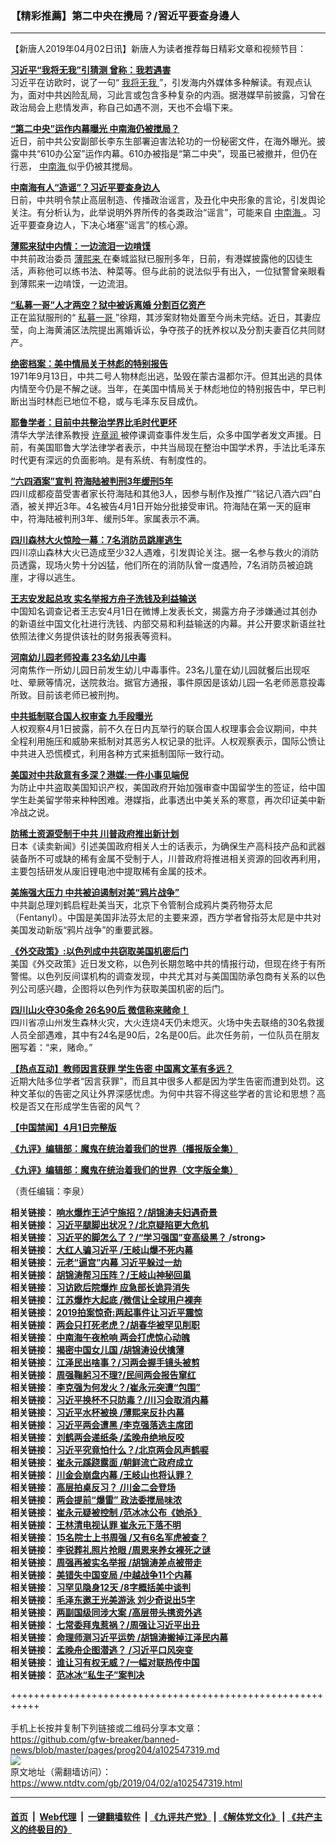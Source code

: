 ### 【精彩推薦】第二中央在攪局？/習近平要查身邊人
------------------------

<div class="post_content" itemprop="articleBody">
 <p>
  【新唐人2019年04月02日讯】新唐人为读者推荐每日精彩文章和视频节目：
 </p>
 <p>
  <strong>
   <a href=" https://www.ntdtv.com/b5/2019/04/02/a102547217.html" rel="noopener" target="_blank">
    习近平“我将无我”引猜测 曾称：我若遇害
   </a>
  </strong>
  <br/>
  习近平在访欧时，说了一句“
  <a href="https://www.ntdtv.com/gb/我将无我.htm">
   我将无我
  </a>
  ”，引发海内外媒体多种解读。有观点认为，面对中共凶险乱局，习此言或包含多种复杂的内涵。据港媒早前披露，习曾在政治局会上悲情发声，称自己如遇不测，天也不会塌下来。
 </p>
 <p>
  <strong>
   <a href=" https://www.ntdtv.com/b5/2019/04/02/a102547210.html" rel="noopener" target="_blank">
    “第二中央”运作内幕曝光 中南海仍被搅局？
   </a>
  </strong>
  <br/>
  近日，前中共公安副部长李东生部署迫害法轮功的一份秘密文件，在海外曝光。披露中共“610办公室”运作内幕。610办被指是“第二中央”，现虽已被撤并，但仍在行恶，
  <a href="https://www.ntdtv.com/gb/中南海.htm">
   中南海
  </a>
  似乎仍被其搅局。
 </p>
 <p>
  <strong>
   <a href=" https://www.ntdtv.com/b5/2019/04/02/a102546864.html" rel="noopener" target="_blank">
    中南海有人“造谣”？习近平要查身边人
   </a>
  </strong>
  <br/>
  日前，中共明令禁止高层制造、传播政治谣言，及丑化中央形象的言论，引发舆论关注。有分析认为，此举说明外界所传的各类政治“谣言”，可能来自
  <a href="https://www.ntdtv.com/gb/中南海.htm">
   中南海
  </a>
  。习近平要查身边人，下决心堵塞“谣言”的核心源。
 </p>
 <p>
  <strong>
   <a href=" https://www.ntdtv.com/b5/2019/04/02/a102547253.html" rel="noopener" target="_blank">
    薄熙来狱中内情：一边流泪一边啃馍
   </a>
  </strong>
  <br/>
  中共前政治委员
  <a href="https://www.ntdtv.com/gb/薄熙来.htm">
   薄熙来
  </a>
  在秦城监狱已服刑多年，日前，有港媒披露他的囚徒生活，声称他可以练书法、种菜等。但与此前的说法似乎有出入，一位狱警曾亲眼看到薄熙来一边啃馍，一边流泪。
 </p>
 <p>
  <strong>
   <a href=" https://www.ntdtv.com/b5/2019/04/02/a102547165.html" rel="noopener" target="_blank">
    “私募一哥”人才两空？狱中被诉离婚 分割百亿资产
   </a>
  </strong>
  <br/>
  正在监狱服刑的“
  <a href="https://www.ntdtv.com/gb/私募一哥.htm">
   私募一哥
  </a>
  ”徐翔，其涉案财物处置至今尚未完结。近日，其妻应莹，向上海黄浦区法院提出离婚诉讼，争夺孩子的抚养权以及分割夫妻百亿共同财产。
 </p>
 <p>
  <strong>
   <a href=" https://www.ntdtv.com/b5/2019/04/02/a102546797.html" rel="noopener" target="_blank">
    绝密档案：美中情局关于林彪的特别报告
   </a>
  </strong>
  <br/>
  1971年9月13日，中共二号人物林彪出逃，坠毁在蒙古温都尔汗。但其出逃的具体内情至今仍是不解之谜。当年，在美国中情局关于林彪地位的特别报告中，早已判断出当时林彪已地位不稳，或与毛泽东反目成仇。
 </p>
 <p>
  <strong>
   <a href=" https://www.ntdtv.com/b5/2019/04/02/a102547199.html" rel="noopener" target="_blank">
    耶鲁学者：目前中共整治学界比毛时代更坏
   </a>
  </strong>
  <br/>
  清华大学法律系教授
  <a href="https://www.ntdtv.com/gb/许章润.htm">
   许章润
  </a>
  被停课调查事件发生后，众多中国学者发文声援。日前，有美国耶鲁大学法律学者表示，中共当局现在整治中国学术界，手法比毛泽东时代更有深远的负面影响。是有系统、有制度性的。
 </p>
 <p>
  <strong>
   <a href=" https://www.ntdtv.com/b5/2019/04/02/a102546977.html" rel="noopener" target="_blank">
    “六四酒案”宣判 符海陆被判刑3年缓刑5年
   </a>
  </strong>
  <br/>
  四川成都疫苗受害者家长符海陆和其他3人，因参与制作及推广“铭记八酒六四”白酒，被关押近3年。4名被告4月1日开始分批接受审讯。符海陆在第一天的庭审中，符海陆被判刑3年、缓刑5年。家属表示不满。
 </p>
 <p>
  <strong>
   <a href=" https://www.ntdtv.com/b5/2019/04/02/a102546840.html" rel="noopener" target="_blank">
    四川森林大火惊险一幕：7名消防员跳崖逃生
   </a>
  </strong>
  <br/>
  四川凉山森林大火已造成至少32人遇难，引发舆论关注。据一名参与救火的消防员透露，现场火势十分凶猛，他们所在的消防队曾一度遇险，7名消防员被迫跳崖，才得以逃生。
 </p>
 <p>
  <strong>
   <a href=" https://www.ntdtv.com/b5/2019/04/02/a102546810.html" rel="noopener" target="_blank">
    王志安发起总攻 实名举报方舟子洗钱及利益输送
   </a>
  </strong>
  <br/>
  中国知名调查记者王志安4月1日在微博上发表长文，揭露方舟子涉嫌通过其创办的新语丝中国文化社进行洗钱、内部交易和利益输送的内幕。并公开要求新语丝社依照法律义务提供该社的财务报表等资料。
 </p>
 <p>
  <strong>
   <a href=" https://www.ntdtv.com/b5/2019/04/02/a102546821.html" rel="noopener" target="_blank">
    河南幼儿园老师投毒 23名幼儿中毒
   </a>
  </strong>
  <br/>
  河南焦作一所幼儿园日前发生幼儿中毒事件。23名儿童在幼儿园就餐后出现呕吐、晕厥等情况，送院救治。据官方通报，事件原因是该幼儿园一名老师恶意投毒所致。目前该老师已被刑拘。
 </p>
 <p>
  <strong>
   <a href=" https://www.ntdtv.com/b5/2019/04/02/a102546731.html" rel="noopener" target="_blank">
    中共抵制联合国人权审查 九手段曝光
   </a>
  </strong>
  <br/>
  人权观察4月1日披露，前不久在日内瓦举行的联合国人权理事会会议期间，中共全程利用施压和威胁来抵制对其恶劣人权记录的批评。人权观察表示，国际公愤让中共进入恐慌模式，利用各种方式来抵制国际一致行动。
 </p>
 <p>
  <strong>
   <a href=" https://www.ntdtv.com/b5/2019/04/01/a102546462.html" rel="noopener" target="_blank">
    美国对中共敌意有多深？港媒:一件小事见端倪
   </a>
  </strong>
  <br/>
  为防止中共盗取美国知识产权，美国政府开始加强审查中国留学生的签证，给中国学生赴美留学带来种种困难。港媒指，此事透出中美关系的寒意，再次印证美中新冷战之说。
 </p>
 <p>
  <strong>
   <a href=" https://www.ntdtv.com/b5/2019/04/01/a102546437.html" rel="noopener" target="_blank">
    防稀土资源受制于中共 川普政府推出新计划
   </a>
  </strong>
  <br/>
  日本《读卖新闻》引述美国政府相关人士的话表示，为确保生产高科技产品和武器装备所不可或缺的稀有金属不受制于人，川普政府将推进相关资源的回收再利用，主要包括研发从废旧锂电池中提取稀有金属的技术。
 </p>
 <p>
  <strong>
   <a href=" https://www.ntdtv.com/b5/2019/04/01/a102546383.html" rel="noopener" target="_blank">
    美施强大压力 中共被迫遏制对美“鸦片战争”
   </a>
  </strong>
  <br/>
  中共副总理刘鹤启程赴美当天，北京下令管制合成鸦片类药物芬太尼（Fentanyl）。中国是美国非法芬太尼的主要来源，西方学者曾指芬太尼是中共对美国发动新版“鸦片战争”的重要武器。
 </p>
 <p>
  <strong>
   <a href=" https://www.ntdtv.com/b5/2019/04/01/a102546313.html" rel="noopener" target="_blank">
    《外交政策》:以色列成中共窃取美国机密后门
   </a>
  </strong>
  <br/>
  美国《外交政策》近日发文称，以色列长期忽略中共的情报行动，但现在终于有所警惕。以色列反间谍机构的调查发现，中共尤其对与美国国防承包商有关系的以色列公司感兴趣，企图将以色列作为获取美国机密的后门。
 </p>
 <p>
  <strong>
   <a href=" https://www.ntdtv.com/b5/2019/04/02/a102546678.html" rel="noopener" target="_blank">
    四川山火夺30条命 26名90后 微信称来赌命！
   </a>
  </strong>
  <br/>
  四川省凉山州发生森林火灾，大火连烧4天仍未熄灭。火场中失去联络的30名救援人员全部遇难，其中有24名是90后，2名是00后。此次任务前，一位队员在朋友圈写着：“来，赌命。”
 </p>
 <p>
  <strong>
   <a href=" https://www.ntdtv.com/b5/2019/04/02/a102546913.html" rel="noopener" target="_blank">
    【热点互动】教师因言获罪 学生告密 中国离文革有多远？
   </a>
  </strong>
  <br/>
  近期大陆多位学者“因言获罪”，而且其中很多人都是因为学生告密而遭到处罚。这种文革似的告密之风让外界深感忧虑。为何中共容不得这些学者的言论和思想？高校是否又在形成学生告密的风气？
 </p>
 <p>
  <strong>
   <a href=" https://www.ntdtv.com/b5/2019/04/02/a102546669.html" rel="noopener" target="_blank">
    【中国禁闻】4月1日完整版
   </a>
  </strong>
 </p>
 <p>
  <strong>
   <a href=" https://www.ntdtv.com/b5/2019/02/15/a102512426.html" rel="noopener" target="_blank">
    《九评》编辑部：魔鬼在统治着我们的世界（播报版全集）
   </a>
  </strong>
 </p>
 <p>
  <strong>
   <a href=" https://www.ntdtv.com/b5/2018/06/08/a1378888.html" rel="noopener" target="_blank">
    《九评》编辑部：魔鬼在统治着我们的世界（文字版全集）
   </a>
  </strong>
 </p>
 <p>
  （责任编辑：李泉）
 </p>
 <p>
  <strong>
   相关链接：
   <a href="https://www.ntdtv.com/gb/2019/04/01/a102546062.html" rel="noopener" target="_blank">
    响水爆炸王泸宁施招？/胡锦涛夫妇遇奇景
   </a>
  </strong>
  <br/>
  <strong>
   相关链接：
   <a href="https://www.ntdtv.com/b5/2019/03/29/a102544134.html" rel="noopener" target="_blank">
    习近平腿脚出状况？/北京疑陷更大危机
   </a>
  </strong>
  <br/>
  <strong>
   相关链接：
   <a href="https://www.ntdtv.com/b5/2019/03/28/a102543384.html" rel="noopener" target="_blank">
    习近平的脚怎么了？/“学习强国”变高级黑？
   </a>
   /strong&gt;
   <br/>
   <strong>
    相关链接：
    <a href="https://www.ntdtv.com/b5/2019/03/28/a102543384.html" rel="noopener" target="_blank">
     大红人骗习近平 /王岐山爆不死内幕
    </a>
   </strong>
   <br/>
   <strong>
    相关链接：
    <a href="https://www.ntdtv.com/b5/2019/03/27/a102542467.html" rel="noopener" target="_blank">
     元老“逼宫”内幕 习近平躲过一劫
    </a>
   </strong>
   <br/>
   <strong>
    相关链接：
    <a href="https://www.ntdtv.com/b5/2019/03/25/a102540801.html" rel="noopener" target="_blank">
     胡锦涛帮习压阵？/王岐山神秘回巢
    </a>
   </strong>
   <br/>
   <strong>
    相关链接：
    <a href="https://www.ntdtv.com/b5/2019/03/23/a102539771.html" rel="noopener" target="_blank">
     习访欧后院爆炸 应急部长诡异消失
    </a>
   </strong>
   <br/>
   <strong>
    相关链接：
    <a href="https://www.ntdtv.com/b5/2019/03/22/a102538967.html" rel="noopener" target="_blank">
     江苏爆炸大起底 /微信让全球用户裸奔
    </a>
   </strong>
   <br/>
   <strong>
    相关链接：
    <a href="https://www.ntdtv.com/b5/2019/03/21/a102538211.html" rel="noopener" target="_blank">
     2019拍案惊奇:两起事件让习近平震惊
    </a>
   </strong>
   <br/>
   <strong>
    相关链接：
    <a href="https://www.ntdtv.com/b5/2019/03/20/a102537459.html" rel="noopener" target="_blank">
     两会只打死老虎？/胡春华被罕见削职
    </a>
   </strong>
   <br/>
   <strong>
    相关链接：
    <a href="https://www.ntdtv.com/b5/2019/03/19/a102536682.html" rel="noopener" target="_blank">
     中南海午夜枪响 两会打虎惊心动魄
    </a>
   </strong>
   <br/>
   <strong>
    相关链接：
    <a href="https://www.ntdtv.com/b5/2019/03/15/a102533925.html" rel="noopener" target="_blank">
     揭密中国女儿国 /胡锦涛设伏擒薄
    </a>
   </strong>
   <br/>
   <strong>
    相关链接：
    <a href="https://www.ntdtv.com/b5/2019/03/14/a102533029.html" rel="noopener" target="_blank">
     江泽民出啥事？/习两会握手镜头被剪
    </a>
   </strong>
   <br/>
   <strong>
    相关链接：
    <a href="https://www.ntdtv.com/b5/2019/03/13/a102532137.html" rel="noopener" target="_blank">
     周强鞠躬习不理?/民间两会报告窜红
    </a>
   </strong>
   <br/>
   <strong>
    相关链接：
    <a href="https://www.ntdtv.com/b5/2019/03/12/a102530979.html" rel="noopener" target="_blank">
     李克强为何发火？/崔永元突遭“包围”
    </a>
   </strong>
   <br/>
   <strong>
    相关链接：
    <a href="https://www.ntdtv.com/b5/2019/03/11/a102530042.html" rel="noopener" target="_blank">
     习近平换杯不只防毒？/川习会取消内幕
    </a>
   </strong>
   <br/>
   <strong>
    相关链接：
    <a href="https://www.ntdtv.com/b5/2019/03/09/a102528996.html" rel="noopener" target="_blank">
     习近平水杯被换 /薄熙来反扑内幕
    </a>
   </strong>
   <br/>
   <strong>
    相关链接：
    <a href="https://www.ntdtv.com/b5/2019/03/05/a102525701.html" rel="noopener" target="_blank">
     习近平两会遭黑 /李克强落选主席团
    </a>
   </strong>
   <br/>
   <strong>
    相关链接：
    <a href="https://www.ntdtv.com/b5/2019/03/04/a102524899.html" rel="noopener" target="_blank">
     刘鹤两会递纸条 /孟晚舟绝地反咬
    </a>
   </strong>
   <br/>
   <strong>
    相关链接：
    <a href="https://www.ntdtv.com/b5/2019/03/02/a102523900.html" rel="noopener" target="_blank">
     习近平究竟怕什么？/北京两会风声鹤唳
    </a>
   </strong>
   <br/>
   <strong>
    相关链接：
    <a href="https://www.ntdtv.com/b5/2019/03/01/a102523065.html" rel="noopener" target="_blank">
     崔永元蹊跷露面 /朝鲜流亡政府成立
    </a>
   </strong>
   <br/>
   <strong>
    相关链接：
    <a href="https://www.ntdtv.com/b5/2019/02/28/a102522275.html" rel="noopener" target="_blank">
     川金会崩盘内幕 /王岐山也将认罪？
    </a>
   </strong>
   <br/>
   <strong>
    相关链接：
    <a href="https://www.ntdtv.com/b5/2019/02/27/a102521337.html" rel="noopener" target="_blank">
     高层拍桌反习？ /川金二会登场
    </a>
   </strong>
   <br/>
   <strong>
    相关链接：
    <a href="https://www.ntdtv.com/b5/2019/02/26/a102520372.html" rel="noopener" target="_blank">
     两会提前“爆雷” 政法委搅局味浓
    </a>
   </strong>
   <br/>
   <strong>
    相关链接：
    <a href="https://www.ntdtv.com/b5/2019/02/25/a102519494.html" rel="noopener" target="_blank">
     崔永元疑被控制 /范冰冰公布《她杀》
    </a>
   </strong>
   <br/>
   <strong>
    相关链接：
    <a href="https://www.ntdtv.com/b5/2019/02/23/a102518356.html" rel="noopener" target="_blank">
     王林清电视认罪 崔永元下落不明
    </a>
   </strong>
   <br/>
   <strong>
    相关链接：
    <a href="https://www.ntdtv.com/b5/2019/02/22/a102517526.html" rel="noopener" target="_blank">
     15名院士上书周强 /又有6名军虎被查？
    </a>
   </strong>
   <br/>
   <strong>
    相关链接：
    <a href="https://www.ntdtv.com/b5/2019/02/21/a102516704.html" rel="noopener" target="_blank">
     李锐葬礼照片抢眼 /周恩来养女裸死之谜
    </a>
   </strong>
   <br/>
   <strong>
    相关链接：
    <a href="https://www.ntdtv.com/b5/2019/02/19/a102515199.html" rel="noopener" target="_blank">
     周强再被实名举报 /胡锦涛差点被带走
    </a>
   </strong>
   <br/>
   <strong>
    相关链接：
    <a href="https://www.ntdtv.com/b5/2019/02/18/a102514380.html" rel="noopener" target="_blank">
     美错失中国变局 /中越战争11个内幕
    </a>
   </strong>
   <br/>
   <strong>
    相关链接：
    <a href="https://www.ntdtv.com/b5/2019/02/16/a102513387.html" rel="noopener" target="_blank">
     习罕见隐身12天 /8字概括美中谈判
    </a>
   </strong>
   <br/>
   <strong>
    相关链接：
    <a href="https://www.ntdtv.com/b5/2019/02/15/a102512542.html" rel="noopener" target="_blank">
     毛泽东邀王光美游泳 刘少奇说出5字
    </a>
   </strong>
   <br/>
   <strong>
    相关链接：
    <a href="https://www.ntdtv.com/b5/2019/02/12/a102510173.html" rel="noopener" target="_blank">
     两副国级同涉大案 /高层带头携资外逃
    </a>
   </strong>
   <br/>
   <strong>
    相关链接：
    <a href="https://www.ntdtv.com/b5/2019/02/09/a102508248.html" rel="noopener" target="_blank">
     七常委拜鬼惹祸？/周强让习近平出丑
    </a>
   </strong>
   <br/>
   <strong>
    相关链接：
    <a href="https://www.ntdtv.com/b5/2019/02/05/a102505073.html" rel="noopener" target="_blank">
     命理师测习近平运势 /胡锦涛搬掉江泽民内幕
    </a>
   </strong>
   <br/>
   <strong>
    相关链接：
    <a href="https://www.ntdtv.com/b5/2019/01/23/a102495416.html" rel="noopener" target="_blank">
     孟晚舟企图潜逃？ /习近平口风突变
    </a>
   </strong>
   <br/>
   <strong>
    相关链接：
    <a href="https://www.ntdtv.com/b5/2019/01/19/a102492788.html" rel="noopener" target="_blank">
     谁让习有权无威？/一幅对联热传中国
    </a>
   </strong>
   <br/>
   <strong>
    相关链接：
    <a href="https://www.ntdtv.com/b5/2019/01/03/a102480344.html" rel="noopener" target="_blank">
     范冰冰“私生子”案判决
    </a>
   </strong>
  </strong>
 </p>
 <div class="single_ad">
 </div>
</div>

+++++++++++++++++++++++++++++++++++++++++++++++++++++++++++<br/><br/>
手机上长按并复制下列链接或二维码分享本文章：<br/>
https://github.com/gfw-breaker/banned-news/blob/master/pages/prog204/a102547319.md <br/>
<a href='https://github.com/gfw-breaker/banned-news/blob/master/pages/prog204/a102547319.md'><img src='https://github.com/gfw-breaker/banned-news/blob/master/pages/prog204/a102547319.md.png'/></a> <br/>
原文地址（需翻墙访问）：https://www.ntdtv.com/gb/2019/04/02/a102547319.html


------------------------
#### [首页](https://github.com/gfw-breaker/banned-news/blob/master/README.md) &nbsp;|&nbsp; [Web代理](https://github.com/labour-camp/helloworld) &nbsp;|&nbsp; [一键翻墙软件](https://github.com/gfw-breaker/nogfw/blob/master/README.md) &nbsp;| [《九评共产党》](https://github.com/gfw-breaker/9ping.md/blob/master/README.md#九评之一评共产党是什么) | [《解体党文化》](https://github.com/gfw-breaker/jtdwh.md/blob/master/README.md) | [《共产主义的终极目的》](https://github.com/gfw-breaker/gczydzjmd.md/blob/master/README.md)

